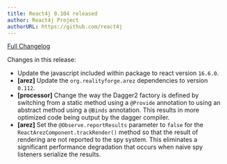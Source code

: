 ```yaml
---
title: React4j 0.104 released
author: React4j Project
authorURL: https://github.com/react4j
---
```


[Full Changelog](https://github.com/react4j/react4j/compare/v0.103...v0.104)

Changes in this release:

* Update the javascript included within package to react version `16.6.0`.
* **\[arez\]** Update the `org.realityforge.arez` dependencies to version `0.112`.
* **\[processor\]** Change the way the Dagger2 factory is defined by switching from a static method using a
  `@Provide` annotation to using an abstract method using a `@Binds` annotation. This results in more optimized
  code being output by the dagger compiler.
* **\[arez\]** Set the `@Observe.reportResults` parameter to `false` for the `ReactArezComponent.trackRender()`
  method so that the result of rendering are not reported to the spy system. This eliminates a significant
  performance degradation that occurs when naive spy listeners serialize the results.
